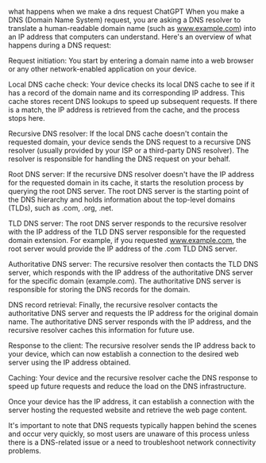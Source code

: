 what happens when we make a dns request
ChatGPT
When you make a DNS (Domain Name System) request, you are asking a DNS resolver to translate a human-readable domain name (such as www.example.com) into an IP address that computers can understand. Here's an overview of what happens during a DNS request:

Request initiation: You start by entering a domain name into a web browser or any other network-enabled application on your device.

Local DNS cache check: Your device checks its local DNS cache to see if it has a record of the domain name and its corresponding IP address. This cache stores recent DNS lookups to speed up subsequent requests. If there is a match, the IP address is retrieved from the cache, and the process stops here.

Recursive DNS resolver: If the local DNS cache doesn't contain the requested domain, your device sends the DNS request to a recursive DNS resolver (usually provided by your ISP or a third-party DNS resolver). The resolver is responsible for handling the DNS request on your behalf.

Root DNS server: If the recursive DNS resolver doesn't have the IP address for the requested domain in its cache, it starts the resolution process by querying the root DNS server. The root DNS server is the starting point of the DNS hierarchy and holds information about the top-level domains (TLDs), such as .com, .org, .net.

TLD DNS server: The root DNS server responds to the recursive resolver with the IP address of the TLD DNS server responsible for the requested domain extension. For example, if you requested www.example.com, the root server would provide the IP address of the .com TLD DNS server.

Authoritative DNS server: The recursive resolver then contacts the TLD DNS server, which responds with the IP address of the authoritative DNS server for the specific domain (example.com). The authoritative DNS server is responsible for storing the DNS records for the domain.

DNS record retrieval: Finally, the recursive resolver contacts the authoritative DNS server and requests the IP address for the original domain name. The authoritative DNS server responds with the IP address, and the recursive resolver caches this information for future use.

Response to the client: The recursive resolver sends the IP address back to your device, which can now establish a connection to the desired web server using the IP address obtained.

Caching: Your device and the recursive resolver cache the DNS response to speed up future requests and reduce the load on the DNS infrastructure.

Once your device has the IP address, it can establish a connection with the server hosting the requested website and retrieve the web page content.

It's important to note that DNS requests typically happen behind the scenes and occur very quickly, so most users are unaware of this process unless there is a DNS-related issue or a need to troubleshoot network connectivity problems.







